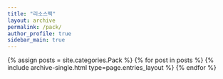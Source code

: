 ```yaml
---
title: "리소스팩"
layout: archive
permalink: /pack/
author_profile: true
sidebar_main: true
---
```


{% assign posts = site.categories.Pack %}
{% for post in posts %} {% include archive-single.html type=page.entries_layout %} {% endfor %}